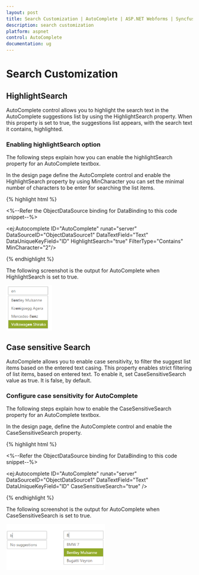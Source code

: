 ```yaml
---
layout: post
title: Search Customization | AutoComplete | ASP.NET Webforms | Syncfusion
description: search customization
platform: aspnet
control: AutoComplete
documentation: ug
---
```


# Search Customization

## HighlightSearch

AutoComplete control allows you to highlight the search text in the AutoComplete suggestions list by using the HighlightSearch property. When this property is set to true, the suggestions list appears, with the search text it contains, highlighted.

### Enabling highlightSearch option

The following steps explain how you can enable the highlightSearch property for an AutoComplete textbox.

In the design page define the AutoComplete control and enable the HighlightSearch property by using MinCharacter you can set the minimal number of characters to be enter for searching the list items.



{% highlight html %}

<%--Refer the ObjectDataSource binding for DataBinding to this code snippet--%>

<ej:Autocomplete ID="AutoComplete" runat="server" DataSourceID="ObjectDataSource1" DataTextField="Text" DataUniqueKeyField="ID" HighlightSearch="true" FilterType="Contains" MinCharacter="2"/>



{% endhighlight %}



The following screenshot is the output for AutoComplete when HighlightSearch is set to true.

![](Search-Customization_images/Search-Customization_img1.png)



## Case sensitive Search

AutoComplete allows you to enable case sensitivity, to filter the suggest list items based on the entered text casing. This property enables strict filtering of list items, based on entered text. To enable it, set CaseSensitiveSearch value as true. It is false, by default.

### Configure case sensitivity for AutoComplete

The following steps explain how to enable the CaseSensitiveSearch property for an AutoComplete textbox.

In the design page, define the AutoComplete control and enable the CaseSensitiveSearch property.



{% highlight html %}



<%--Refer the ObjectDataSource binding for DataBinding to this code snippet--%>

<ej:Autocomplete ID="AutoComplete" runat="server" DataSourceID="ObjectDataSource1" DataTextField="Text" DataUniqueKeyField="ID" CaseSensitiveSearch="true" />



{% endhighlight %}



The following screenshot is the output for AutoComplete when CaseSensitiveSearch is set to true.

![](Search-Customization_images/Search-Customization_img2.png) 



